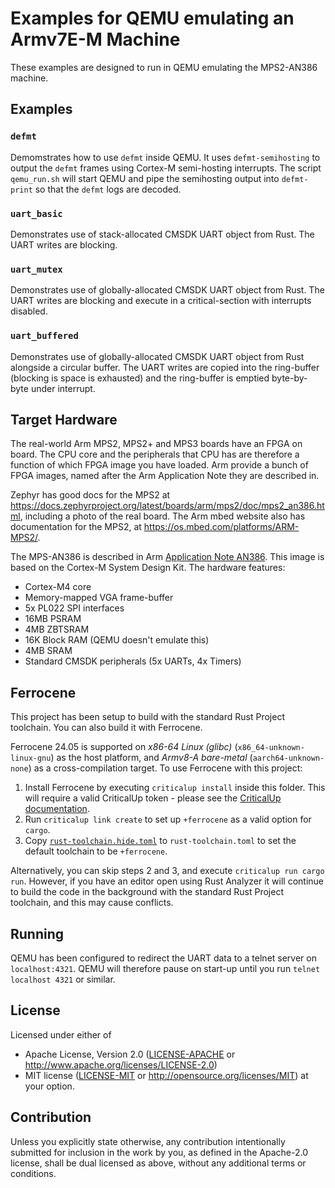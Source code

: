 # Examples for QEMU emulating an Armv7E-M Machine

These examples are designed to run in QEMU emulating the MPS2-AN386 machine.

## Examples

### `defmt`

Demomstrates how to use `defmt` inside QEMU. It uses `defmt-semihosting` to output the `defmt` frames using Cortex-M semi-hosting interrupts. The script `qemu_run.sh` will start QEMU and pipe the semihosting output into `defmt-print` so that the `defmt` logs are decoded.

### `uart_basic`

Demonstrates use of stack-allocated CMSDK UART object from Rust. The UART writes are blocking.

### `uart_mutex`

Demonstrates use of globally-allocated CMSDK UART object from Rust. The UART writes are blocking and execute in a critical-section with interrupts disabled.

### `uart_buffered`

Demonstrates use of globally-allocated CMSDK UART object from Rust alongside a circular buffer. The UART writes are copied into the ring-buffer (blocking is space is exhausted) and the ring-buffer is emptied byte-by-byte under interrupt.

## Target Hardware

The real-world Arm MPS2, MPS2+ and MPS3 boards have an FPGA on board. The CPU core and the peripherals that CPU has are therefore a function of which FPGA image you have loaded. Arm provide a bunch of FPGA images, named after the Arm Application Note they are described in.

Zephyr has good docs for the MPS2 at <https://docs.zephyrproject.org/latest/boards/arm/mps2/doc/mps2_an386.html>, including a photo of the real board. The Arm mbed website also has documentation for the MPS2, at <https://os.mbed.com/platforms/ARM-MPS2/>.

The MPS-AN386 is described in Arm [Application Note AN386]. This image is based on the Cortex-M System Design Kit. The hardware features:

* Cortex-M4 core
* Memory-mapped VGA frame-buffer
* 5x PL022 SPI interfaces
* 16MB PSRAM
* 4MB ZBTSRAM
* 16K Block RAM (QEMU doesn't emulate this)
* 4MB SRAM
* Standard CMSDK peripherals (5x UARTs, 4x Timers)

[Application Note AN386]: https://developer.arm.com/documentation/dai0386/latest/

## Ferrocene

This project has been setup to build with the standard Rust Project toolchain. You can also build it with Ferrocene.

Ferrocene 24.05 is supported on *x86-64 Linux (glibc)*
(`x86_64-unknown-linux-gnu`) as the host platform, and *Armv8-A bare-metal*
(`aarch64-unknown-none`) as a cross-compilation target. To use Ferrocene with this project:

1. Install Ferrocene by executing `criticalup install` inside this
folder. This will require a valid CriticalUp token - please see the [CriticalUp
documentation](https://criticalup.ferrocene.dev).
2. Run `criticalup link create` to set up `+ferrocene` as a valid option for `cargo`.
3. Copy [`rust-toolchain.hide.toml`](./rust-toolchain.hide.toml) to `rust-toolchain.toml` to set the default toolchain to be `+ferrocene`.

Alternatively, you can skip steps 2 and 3, and execute `criticalup run cargo run`. However, if you have an editor open using Rust Analyzer it will continue to build the code in the background with the standard Rust Project toolchain, and this may cause conflicts.

## Running

QEMU has been configured to redirect the UART data to a telnet server on `localhost:4321`. QEMU will therefore pause on start-up until you run `telnet localhost 4321` or similar.

## License

Licensed under either of

* Apache License, Version 2.0 ([LICENSE-APACHE](../LICENSE-APACHE) or
  <http://www.apache.org/licenses/LICENSE-2.0>)
* MIT license ([LICENSE-MIT](../LICENSE-MIT) or
<http://opensource.org/licenses/MIT>) at your option.

## Contribution

Unless you explicitly state otherwise, any contribution intentionally submitted
for inclusion in the work by you, as defined in the Apache-2.0 license, shall be
dual licensed as above, without any additional terms or conditions.
